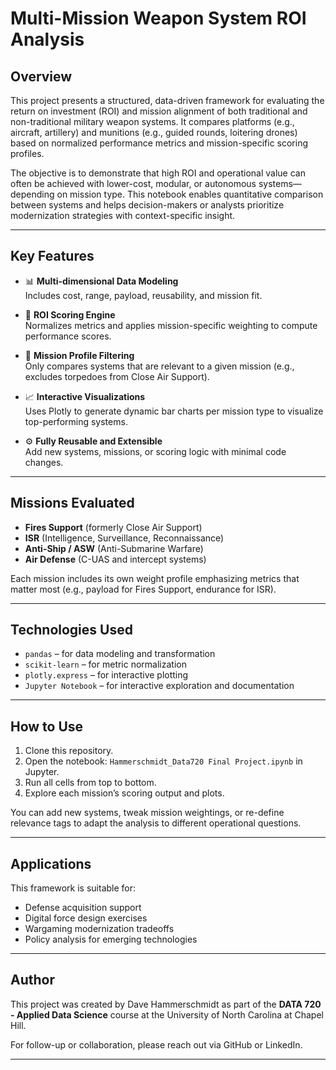 # Multi-Mission Weapon System ROI Analysis

## Overview

This project presents a structured, data-driven framework for evaluating the return on investment (ROI) and mission alignment of both traditional and non-traditional military weapon systems. It compares platforms (e.g., aircraft, artillery) and munitions (e.g., guided rounds, loitering drones) based on normalized performance metrics and mission-specific scoring profiles.

The objective is to demonstrate that high ROI and operational value can often be achieved with lower-cost, modular, or autonomous systems—depending on mission type. This notebook enables quantitative comparison between systems and helps decision-makers or analysts prioritize modernization strategies with context-specific insight.

---

## Key Features

- 📊 **Multi-dimensional Data Modeling**  
  Includes cost, range, payload, reusability, and mission fit.

- 🧮 **ROI Scoring Engine**  
  Normalizes metrics and applies mission-specific weighting to compute performance scores.

- 🧠 **Mission Profile Filtering**  
  Only compares systems that are relevant to a given mission (e.g., excludes torpedoes from Close Air Support).

- 📈 **Interactive Visualizations**  
  Uses Plotly to generate dynamic bar charts per mission type to visualize top-performing systems.

- ⚙️ **Fully Reusable and Extensible**  
  Add new systems, missions, or scoring logic with minimal code changes.

---

## Missions Evaluated

- **Fires Support** (formerly Close Air Support)
- **ISR** (Intelligence, Surveillance, Reconnaissance)
- **Anti-Ship / ASW** (Anti-Submarine Warfare)
- **Air Defense** (C-UAS and intercept systems)

Each mission includes its own weight profile emphasizing metrics that matter most (e.g., payload for Fires Support, endurance for ISR).

---

## Technologies Used

- `pandas` – for data modeling and transformation  
- `scikit-learn` – for metric normalization  
- `plotly.express` – for interactive plotting  
- `Jupyter Notebook` – for interactive exploration and documentation

---

## How to Use

1. Clone this repository.
2. Open the notebook: `Hammerschmidt_Data720 Final Project.ipynb` in Jupyter.
3. Run all cells from top to bottom.
4. Explore each mission’s scoring output and plots.

You can add new systems, tweak mission weightings, or re-define relevance tags to adapt the analysis to different operational questions.

---

## Applications

This framework is suitable for:
- Defense acquisition support
- Digital force design exercises
- Wargaming modernization tradeoffs
- Policy analysis for emerging technologies

---

## Author

This project was created by Dave Hammerschmidt as part of the **DATA 720 - Applied Data Science** course at the University of North Carolina at Chapel Hill.

For follow-up or collaboration, please reach out via GitHub or LinkedIn.

---
